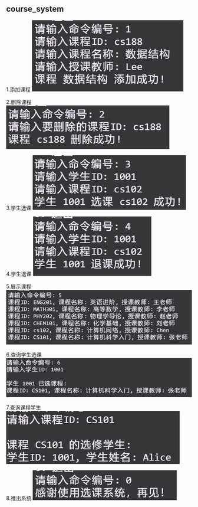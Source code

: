 ## course_system

1.添加课程
![01](assets/01.png)

2.删除课程
![02](assets/02.png)

3.学生选课
![03](assets/03.png)

4.学生退课
![04](assets/04.png)

5.展示课程
![05](assets/05.png)

6.查询学生选课
![06](assets/06.png)

7.查询课程学生
![07](assets/07.png)

8.推出系统
![08](assets/08.png)